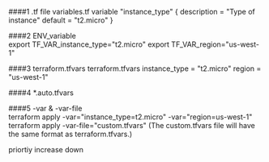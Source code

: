 ####1 .tf file
        variables.tf
          variable "instance_type" {
              description = "Type of instance"
              default     = "t2.micro"
          }
      
####2 ENV_variable  
        export TF_VAR_instance_type="t2.micro"
        export TF_VAR_region="us-west-1"
    
####3 terraform.tfvars
          terraform.tfvars
              instance_type = "t2.micro"
              region = "us-west-1"
    
####4 *.auto.tfvars   

####5 -var & -var-file  
        terraform apply -var="instance_type=t2.micro" -var="region=us-west-1"
        terraform apply -var-file="custom.tfvars" (The custom.tfvars file will have the same format as terraform.tfvars.)


priortiy increase down

